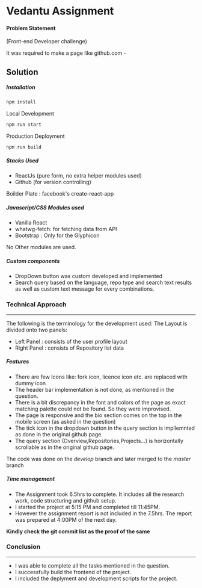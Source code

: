 # Vedantu Assignment

#### Problem Statement
(Front-end Developer challenge)

It was required to make a page like github.com -


## Solution

##### Installation


```bash
npm install
```

Local Development

```bash
npm run start
```

Production Deployment

```bash
npm run build
```


##### Stacks Used
* ReactJs (pure form, no extra helper modules used)
* Github (for version controlling)

Boilder Plate : facebook's create-react-app
<br>

##### Javascript/CSS Modules used
* Vanilla React
* whatwg-fetch: for fetching data from API
* Bootstrap : Only for the Glyphicon

No Other modules are used.

##### Custom components
* DropDown button was custom developed and implemented
* Search query based on the language, repo type and search text results as well as custom text message for every combinations.


### Technical Approach
----------------------
The following is the terminology for the development used:
The Layout is divided onto two panels:
* Left Panel : consists of the user profile layout
* Right Panel : consists of Repository list data

##### Features
* There are few Icons like: fork icon, licence icon etc. are replaced with dummy icon
* The header bar implementation is not done, as mentioned in the question.
* There is a bit discrepancy in the font and colors of the page as exact matching palette could not be found. So they were improvised.
* The page is responsive and the bio section comes on the top in the mobile screen (as asked in the question)
* The tick icon in the dropdown button in the query section is impllemnted as done in the original github page.
* The query section (Overview,Repositories,Projects...) is horizontally scrollable as in the original github page.

The code was done on the _develop_ branch and later merged to the _master_ branch

##### Time management

* The Assignment took 6.5hrs to complete. It includes all the research work, code structuring and github setup.
* I started the project at 5:15 PM and completed till 11:45PM.
* However the assignment report is not included in the 7.5hrs. The report was prepared at 4:00PM of the next day.

**Kindly check the git commit list as the proof of the same**


### Conclusion
----------------------
* I was able to complete all the tasks mentioned in the question.
* I successfully build the frontend of the project.
* I included the deplyment and development scripts for the project.
